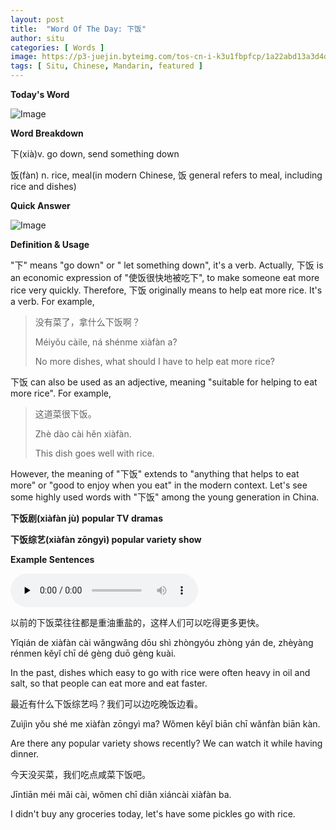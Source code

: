```yaml
---
layout: post
title:  "Word Of The Day: 下饭"
author: situ
categories: [ Words ]
image: https://p3-juejin.byteimg.com/tos-cn-i-k3u1fbpfcp/1a22abd13a3d4d359e9420a3b2bc8a65~tplv-k3u1fbpfcp-zoom-1.image
tags: [ Situ, Chinese, Mandarin, featured ]
---
```


**Today's Word**

![Image](https://p3-juejin.byteimg.com/tos-cn-i-k3u1fbpfcp/21dfd965e56746ecb5c6962041aadc46~tplv-k3u1fbpfcp-zoom-1.image)

**Word Breakdown** 

下(xià)v. go down, send something down

饭(fàn) n. rice, meal(in modern Chinese, 饭 general refers to meal, including rice and dishes)

**Quick Answer**

![Image](https://p3-juejin.byteimg.com/tos-cn-i-k3u1fbpfcp/1a22abd13a3d4d359e9420a3b2bc8a65~tplv-k3u1fbpfcp-zoom-1.image)

**Definition & Usage**

"下" means "go down" or " let something down", it's a verb. Actually, 下饭 is an economic expression of "使饭很快地被吃下", to make someone eat more rice very quickly. Therefore, 下饭 originally means to help eat more rice. It's a verb. For example,

> 没有菜了，拿什么下饭啊？
>
> Méiyǒu càile, ná shénme xiàfàn a?
>
> No more dishes, what should I have to help eat more rice?

下饭 can also be used as an adjective, meaning "suitable for helping to eat more rice". For example,

> 这道菜很下饭。
>
> Zhè dào cài hěn xiàfàn.
>
> This dish goes well with rice. 

However, the meaning of "下饭" extends to "anything that helps to eat more" or "good to enjoy when you eat" in the modern context. Let's see some highly used words with "下饭" among the young generation in China.

**下饭剧(xiàfàn jù) popular TV dramas**

**下饭综艺(xiàfàn zōngyì) popular variety show**

**Example Sentences**

<audio id="audio" controls="" preload="none">
  <source id="mp3" src="https://i.cdnl.ink/xiafan.mp3">
</audio>

以前的下饭菜往往都是重油重盐的，这样人们可以吃得更多更快。

Yǐqián de xiàfàn cài wǎngwǎng dōu shì zhòngyóu zhòng yán de, zhèyàng rénmen kěyǐ chī dé gèng duō gèng kuài.

In the past, dishes which easy to go with rice were often heavy in oil and salt, so that people can eat more and eat faster.

  


最近有什么下饭综艺吗？我们可以边吃晚饭边看。

Zuìjìn yǒu shé me xiàfàn zōngyì ma? Wǒmen kěyǐ biān chī wǎnfàn biān kàn.

Are there any popular variety shows recently? We can watch it while having dinner.

  


今天没买菜，我们吃点咸菜下饭吧。

Jīntiān méi mǎi cài, wǒmen chī diǎn xiáncài xiàfàn ba.

I didn't buy any groceries today, let's have some pickles go with rice.